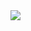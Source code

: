 <picture>
  <source media="(prefers-color-scheme: dark)" srcset="./docs/lab.drawio.dark.png">
  <img src="./docs/lab.drawio.light.png">
</picture>
